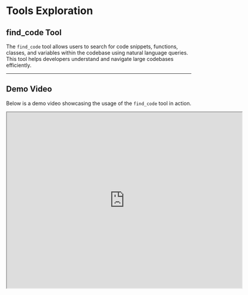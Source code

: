 # Tools Exploration

## find_code Tool

The `find_code` tool allows users to search for code snippets, functions, classes, and variables within the codebase using natural language queries. This tool helps developers understand and navigate large codebases efficiently.

---

## Demo Video

Below is a demo video showcasing the usage of the `find_code` tool in action.

<iframe src="https://drive.google.com/file/d/1ojCDIIAwcir9e3jgHHIVC5weZ9nuIQcs/view?usp=drive_link" width="640" height="480" allow="autoplay"></iframe>




